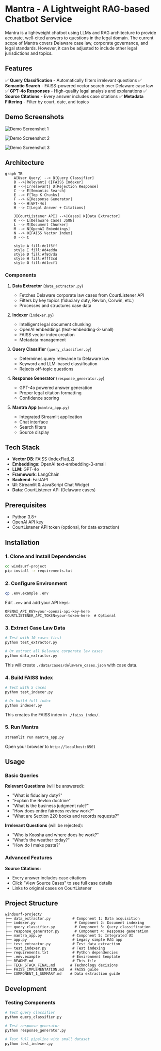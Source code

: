 # Mantra - A Lightweight RAG-based Chatbot Service

Mantra is a lightweight chatbot using LLMs and RAG architecture to provide accurate, well-cited answers to questions in the legal domain. The current scope of Mantra covers Delaware case law, corporate governance, and legal standards. However, it can be adjusted to include other legal jurisdictions and topics. 

## Features

✅ **Query Classification** - Automatically filters irrelevant questions
✅ **Semantic Search** - FAISS-powered vector search over Delaware case law
✅ **GPT-4o Responses** - High-quality legal analysis and explanations
✅ **Source Citations** - Every answer includes case citations
✅ **Metadata Filtering** - Filter by court, date, and topics


## Demo Screenshots

![Demo Screenshot 1](static/img/demo_1.png)

![Demo Screenshot 2](static/img/demo_2.png)

![Demo Screenshot 3](static/img/demo_3.png)


## Architecture

```mermaid
graph TB
    A[User Query] --> B[Query Classifier]
    B -->|Relevant| C[FAISS Indexer]
    B -->|Irrelevant| D[Rejection Response]
    C --> E[Semantic Search]
    E --> F[Top K Chunks]
    F --> G[Response Generator]
    G --> H[GPT-4o]
    H --> I[Legal Answer + Citations]

    J[CourtListener API] -->|Cases| K[Data Extractor]
    K --> L[Delaware Cases JSON]
    L --> M[Document Chunker]
    M --> N[OpenAI Embeddings]
    N --> O[FAISS Vector Index]
    O --> C

    style A fill:#e1f5ff
    style I fill:#d4edda
    style D fill:#f8d7da
    style H fill:#fff3cd
    style O fill:#d1ecf1
```

### Components

1. **Data Extractor** (`data_extractor.py`)
   - Fetches Delaware corporate law cases from CourtListener API
   - Filters by key topics (fiduciary duty, Revlon, Corwin, etc.)
   - Processes and structures case data

2. **Indexer** (`indexer.py`)
   - Intelligent legal document chunking
   - OpenAI embeddings (text-embedding-3-small)
   - FAISS vector index creation
   - Metadata management

3. **Query Classifier** (`query_classifier.py`)
   - Determines query relevance to Delaware law
   - Keyword and LLM-based classification
   - Rejects off-topic questions

4. **Response Generator** (`response_generator.py`)
   - GPT-4o powered answer generation
   - Proper legal citation formatting
   - Confidence scoring

5. **Mantra App** (`mantra_app.py`)
   - Integrated Streamlit application
   - Chat interface
   - Search filters
   - Source display

## Tech Stack

- **Vector DB**: FAISS (IndexFlatL2)
- **Embeddings**: OpenAI text-embedding-3-small
- **LLM**: GPT-4o
- **Framework**: LangChain
- **Backend**: FastAPI
- **UI**: Streamlit & JavaScript Chat Widget
- **Data**: CourtListener API (Delaware cases)

## Prerequisites

- Python 3.8+
- OpenAI API key
- CourtListener API token (optional, for data extraction)

## Installation

### 1. Clone and Install Dependencies

```bash
cd windsurf-project
pip install -r requirements.txt
```

### 2. Configure Environment

```bash
cp .env.example .env
```

Edit `.env` and add your API keys:
```
OPENAI_API_KEY=your-openai-api-key-here
COURTLISTENER_API_TOKEN=your-token-here  # Optional
```

### 3. Extract Case Law Data

```bash
# Test with 10 cases first
python test_extractor.py

# Or extract all Delaware corporate law cases
python data_extractor.py
```

This will create `./data/cases/delaware_cases.json` with case data.

### 4. Build FAISS Index

```bash
# Test with 5 cases
python test_indexer.py

# Or build full index
python indexer.py
```

This creates the FAISS index in `./faiss_index/`.

### 5. Run Mantra

```bash
streamlit run mantra_app.py
```

Open your browser to `http://localhost:8501`

## Usage

### Basic Queries

**Relevant Questions** (will be answered):
- "What is fiduciary duty?"
- "Explain the Revlon doctrine"
- "What is the business judgment rule?"
- "How does entire fairness review work?"
- "What are Section 220 books and records requests?"

**Irrelevant Questions** (will be rejected):
- "Who is Koosha and where does he work?"
- "What's the weather today?"
- "How do I make pasta?"

### Advanced Features

**Source Citations:**
- Every answer includes case citations
- Click "View Source Cases" to see full case details
- Links to original cases on CourtListener

## Project Structure

```
windsurf-project/
├── data_extractor.py          # Component 1: Data acquisition
├── indexer.py                  # Component 2: Document indexing
├── query_classifier.py         # Component 3: Query classification
├── response_generator.py       # Component 4: Response generation
├── mantra_app.py              # Component 5: Integrated UI
├── app.py                     # Legacy simple RAG app
├── test_extractor.py          # Test data extraction
├── test_indexer.py            # Test indexing
├── requirements.txt           # Python dependencies
├── .env.example               # Environment template
├── README.md                  # This file
├── TECH_STACK_FINAL.md       # Technology decisions
├── FAISS_IMPLEMENTATION.md   # FAISS guide
└── COMPONENT_1_SUMMARY.md    # Data extraction guide
```


## Development

### Testing Components

```bash
# Test query classifier
python query_classifier.py

# Test response generator
python response_generator.py

# Test full pipeline with small dataset
python test_indexer.py
```

